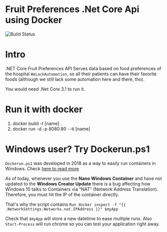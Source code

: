 # Fruit Preferences .Net Core Api using Docker

![Build Status](https://circleci.com//gh/pliyosan/fruit-preferences-api.png?circle-token=cccda3c5ba5b7d85d5533c73a8606ac42c8cbb5a)

# Intro

.NET Core Fruit Preferences API Serves data based on food preferences of the hospital `WeLackAutomation`, 
so all their patients can have their favorite foods (although we still lack some automation here and there, tho).

You would need .Net Core 3.1 to run it.

# Run it with docker

1. docker build -t [name] .
2. docker run -d -p 8080:80 --ti [name]

# Windows user? Try Dockerun.ps1  

`Dockerun.ps1` was developed in 2018 as a way to easily run containers in Windows. 
Check [here to read more](https://docs.docker.com/engine/examples/dotnetcore/#view-the-web-page-running-from-a-container)

As of today, whenever you use the **Nano Windows Container** and have not updated to the **Windows Creator Update** there is a bug affecting
how Windows 10 talks to Containers via “NAT” (Network Address Translation). Therefore, you must hit the IP of the container directly.

That's why the script contains 
`
Run docker inspect -f "{{ .NetworkSettings.Networks.nat.IPAddress }}" $myApp 
`

Check that `$myApp` will store a new datetime to ease multiple runs.
Also `Start-Process` will run chrome so you can test your application right away.
